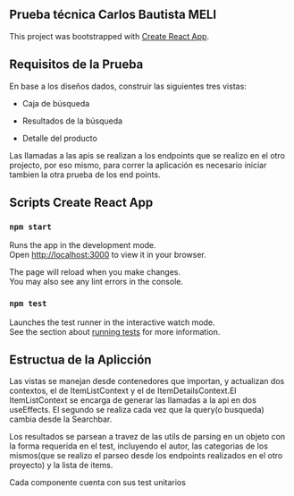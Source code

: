 ## Prueba técnica Carlos Bautista  MELI

This project was bootstrapped with [Create React App](https://github.com/facebook/create-react-app).

## Requisitos de la Prueba 
En base a los diseños dados, construir las siguientes tres vistas:

* Caja de búsqueda

* Resultados de la búsqueda

* Detalle del producto

Las llamadas a las apis se realizan a los endpoints que se realizo en el otro projecto, por eso mismo, para correr la aplicación es necesario iniciar tambien la otra prueba de los end points.

## Scripts Create React App

### `npm start`

Runs the app in the development mode.\
Open [http://localhost:3000](http://localhost:3000) to view it in your browser.

The page will reload when you make changes.\
You may also see any lint errors in the console.

### `npm test`

Launches the test runner in the interactive watch mode.\
See the section about [running tests](https://facebook.github.io/create-react-app/docs/running-tests) for more information.


## Estructua de la Aplicción

Las vistas se manejan desde contenedores que importan, y actualizan dos contextos, el de ItemListContext y el de ItemDetailsContext.El ItemListContext se encarga de generar las llamadas a la api en dos useEffects. 
El segundo se realiza cada vez que la query(o busqueda) cambia desde la Searchbar.

Los resultados se parsean a travez de las utils de parsing en un objeto con la forma requerida en el test, incluyendo el autor, las categorias de los mismos(que se realizo el parseo desde los endpoints realizados en el otro proyecto) y la lista de items.

Cada componente cuenta con sus test unitarios 
